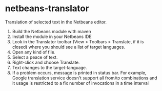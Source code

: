 # netbeans-translator
Translation of selected text in the Netbeans editor.

1. Build the Netbeans module with maven
2. Install the module in your Netbeans IDE
3. Look in the Translator toolbar (View > Toolbars > Translate, if it is 
   closed) where you should see a list of target languages.
4. Open any kind of file.
5. Select a peace of text.
6. Right-click and choose Translate.
7. Text changes to the target-language.
8. If a problem occurs, message is printed in status bar. For example, 
   Google translation service doesn't support all from/to combinations and
   it usage is restricted to a fix number of invocations in a time interval
